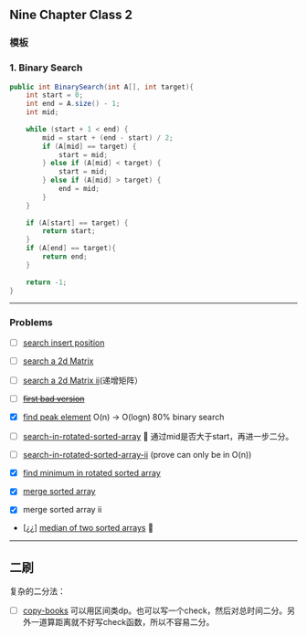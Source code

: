## Nine Chapter Class 2  
### 模板
### 1. Binary Search
```java
public int BinarySearch(int A[], int target){
	int start = 0;
	int end = A.size() - 1;
	int mid;
	
	while (start + 1 < end) {
		mid = start + (end - start) / 2;
		if (A[mid] == target) {
			start = mid;
		} else if (A[mid] < target) {
			start = mid;
		} else if (A[mid] > target) {
			end = mid;
		}
	}
	
	if (A[start] == target) {
		return start;
	}
	if (A[end] == target){
		return end;
	}
	
	return -1;
}
```

---
### Problems
- [ ] [search insert position](https://leetcode.com/problems/search-insert-position/)
- [ ] [search a 2d Matrix](https://www.leetcode.com/problems/search-a-2d-matrix/)
- [ ] [search a 2d Matrix ii](https://www.leetcode.com/problems/search-a-2d-matrix-ii/description)(递增矩阵） 
- [ ] ~~[first bad version](https://www.leetcode.com/problems/first-bad-version/)~~
- [x] [find peak element](https://www.leetcode.com/problems/find-peak-element/) O(n) -> O(logn)  80% binary search


- [ ] [search-in-rotated-sorted-array](https://www.leetcode.com/problems/search-in-rotated-sorted-array/description) :memo: 通过mid是否大于start，再进一步二分。
- [ ] [search-in-rotated-sorted-array-ii](https://www.lintcode.com/problem/search-in-rotated-sorted-array-ii/description) (prove can only be in O(n))
- [x] [find minimum in rotated sorted array](https://www.lintcode.com/problem/find-minimum-in-rotated-sorted-array/description)
- [x] [merge sorted array](https://www.lintcode.com/problem/merge-sorted-array/description)
- [x] merge sorted array ii
- [¿¿] [median of two sorted arrays](https://leetcode.com/problems/median-of-two-sorted-arrays/) :memo:
---


## 二刷
复杂的二分法：

- [ ] [copy-books](https://www.lintcode.com/problem/copy-books/description) 可以用区间类dp。也可以写一个check，然后对总时间二分。另外一道算距离就不好写check函数，所以不容易二分。